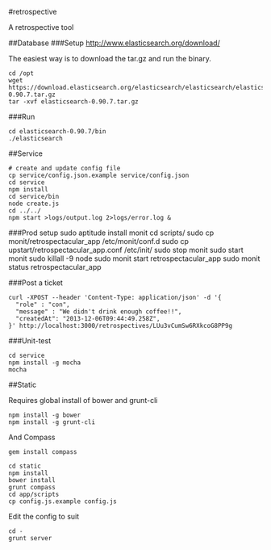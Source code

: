 #retrospective

A retrospective tool

##Database
###Setup
http://www.elasticsearch.org/download/


The easiest way is to download the tar.gz and run the binary.

```Shell
cd /opt
wget https://download.elasticsearch.org/elasticsearch/elasticsearch/elasticsearch-0.90.7.tar.gz
tar -xvf elasticsearch-0.90.7.tar.gz
```

###Run
```Shell
cd elasticsearch-0.90.7/bin
./elasticsearch
```


##Service

```Shell
# create and update config file
cp service/config.json.example service/config.json
cd service
npm install
cd service/bin
node create.js
cd ../../
npm start >logs/output.log 2>logs/error.log &
```
###Prod setup
sudo aptitude install monit
cd scripts/
sudo cp monit/retrospectacular_app /etc/monit/conf.d
sudo cp upstart/retrospectacular_app.conf /etc/init/
sudo stop monit
sudo start monit
sudo killall -9 node
sudo monit start retrospectacular_app
sudo monit status retrospectacular_app

###Post a ticket
```Shell
curl -XPOST --header 'Content-Type: application/json' -d '{
  "role" : "con",
  "message" : "We didn't drink enough coffee!!",
  "createdAt": "2013-12-06T09:44:49.258Z",
}' http://localhost:3000/retrospectives/LUu3vCumSw6RXkcoG8PP9g
```

###Unit-test

```Shell
cd service
npm install -g mocha
mocha
```

##Static

Requires global install of bower and grunt-cli
```Shell
npm install -g bower
npm install -g grunt-cli
```

And Compass
```Shell
gem install compass
```

```Shell
cd static
npm install
bower install
grunt compass
cd app/scripts
cp config.js.example config.js
```
Edit the config to suit
```Shell
cd -
grunt server
```


